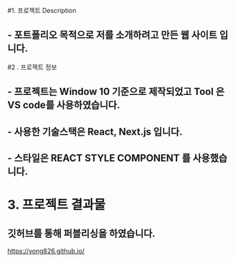 #1. 프로젝트 Description

## - 포트폴리오 목적으로 저를 소개하려고 만든 웹 사이트 입니다.

#2 . 프로젝트 정보

## - 프로젝트는 Window 10 기준으로 제작되었고 Tool 은 VS code를 사용하였습니다.
## - 사용한 기술스택은 React, Next.js 입니다.
## - 스타일은 REACT STYLE COMPONENT 를 사용했습니다.

# 3. 프로젝트 결과물

## 깃허브를 통해 퍼블리싱을 하였습니다.
https://yong826.github.io/
